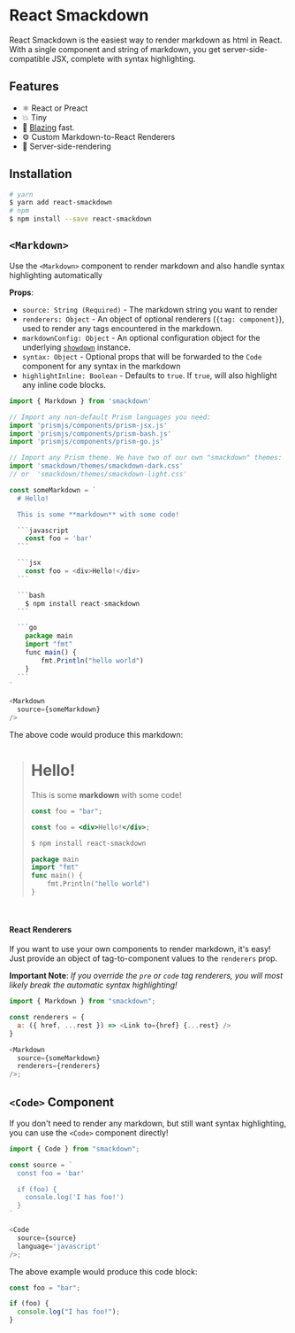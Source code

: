 # React Smackdown

React Smackdown is the easiest way to render markdown as html in React. With a single component and string of markdown, you get server-side-compatible JSX, complete with syntax highlighting.

## Features

* ⚛️ React or Preact
* 💥 Tiny
* 🚀 [Blazing](https://twitter.com/acdlite/status/974390255393505280) fast.
* ⚙️ Custom Markdown-to-React Renderers
* 🥇 Server-side-rendering

## Installation

```bash
# yarn
$ yarn add react-smackdown
# npm
$ npm install --save react-smackdown
```

## `<Markdown>`

Use the `<Markdown>` component to render markdown and also handle syntax highlighting automatically

**Props**:

* `source: String (Required)` - The markdown string you want to render
* `renderers: Object` - An object of optional renderers (`{tag: component}`), used to render any tags encountered in the markdown.
* `markdownConfig: Object` - An optional configuration object for the underlying [`showdown`](https://github.com/showdownjs/showdown) instance.
* `syntax: Object` - Optional props that will be forwarded to the `Code` component for any syntax in the markdown
* `highlightInline: Boolean` - Defaults to `true`. If `true`, will also highlight any inline code blocks.

````javascript
import { Markdown } from 'smackdown'

// Import any non-default Prism languages you need:
import 'prismjs/components/prism-jsx.js'
import 'prismjs/components/prism-bash.js'
import 'prismjs/components/prism-go.js'

// Import any Prism theme. We have two of our own "smackdown" themes:
import 'smackdown/themes/smackdown-dark.css'
// or  'smackdown/themes/smackdown-light.css'

const someMarkdown = `
  # Hello!

  This is some **markdown** with some code!

  ```javascript
    const foo = 'bar'
  ```

  ```jsx
    const foo = <div>Hello!</div>
  ```

  ```bash
    $ npm install react-smackdown
  ```

  ```go
    package main
    import "fmt"
    func main() {
        fmt.Println("hello world")
    }
  ```
`

<Markdown
  source={someMarkdown}
/>
````

The above code would produce this markdown:

> # Hello!
>
> This is some **markdown** with some code!
>
> ```javascript
> const foo = "bar";
> ```
>
> ```jsx
> const foo = <div>Hello!</div>;
> ```
>
> ```bash
> $ npm install react-smackdown
> ```
>
> ```go
> package main
> import "fmt"
> func main() {
>     fmt.Println("hello world")
> }
> ```

<br />

#### React Renderers

If you want to use your own components to render markdown, it's easy! Just provide an object of tag-to-component values to the `renderers` prop.

**Important Note**: _If you override the `pre` or `code` tag renderers, you will most likely break the automatic syntax highlighting!_

```javascript
import { Markdown } from "smackdown";

const renderers = {
  a: ({ href, ...rest }) => <Link to={href} {...rest} />
}

<Markdown
  source={someMarkdown}
  renderers={renderers}
/>;
```

## `<Code>` Component

If you don't need to render any markdown, but still want syntax highlighting, you can use the `<Code>` component directly!

```javascript
import { Code } from "smackdown";

const source = `
  const foo = 'bar'

  if (foo) {
    console.log('I has foo!')
  }
`

<Code
  source={source}
  language='javascript'
/>;
```

The above example would produce this code block:

```javascript
const foo = "bar";

if (foo) {
  console.log("I has foo!");
}
```

<br />

